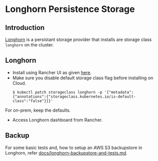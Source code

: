 # Longhorn Persistence Storage

## Introduction
[Longhorn](https://longhorn.io) is a persistant storage provider that installs are storage class `longhorn` on the cluster.

## Longhorn
* Install using Rancher UI as given [here](https://longhorn.io/docs/latest/deploy/install/install-with-rancher/).
* Make sure you disable default storage class flag before installing on Cloud.
	```
	$ kubectl patch storageclass longhorn -p '{"metadata": {"annotations":{"storageclass.kubernetes.io/is-default-class":"false"}}}'
	```
For on-prem, keep the defaults.
* Access Longhorn dashboard from Rancher.

## Backup
For some basic tests and, how to setup an AWS S3 backupstore in Longhorn, refer [docs/longhorn-backupstore-and-tests.md](../../docs/longhorn-backupstore-and-tests.md).
